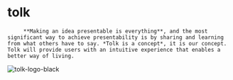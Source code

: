# tolk
         **Making an idea presentable is everything**, and the most significant way to achieve presentability is by sharing and learning from what others have to say. *Tolk is a concept*, it is our concept. Tolk will provide users with an intuitive experience that enables a better way of living. 

![tolk-logo-black](https://user-images.githubusercontent.com/52379944/66797022-504e0c80-eebe-11e9-8e1f-90a38ba0a140.png)
